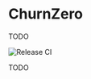 # ChurnZero

TODO

![Release CI][github-badge-release]

TODO

[//]: # 'LINKS'
[github-badge-release]: https://github.com/GetFlowPath/open-source/workflows/ReleaseCI/badge.svg
